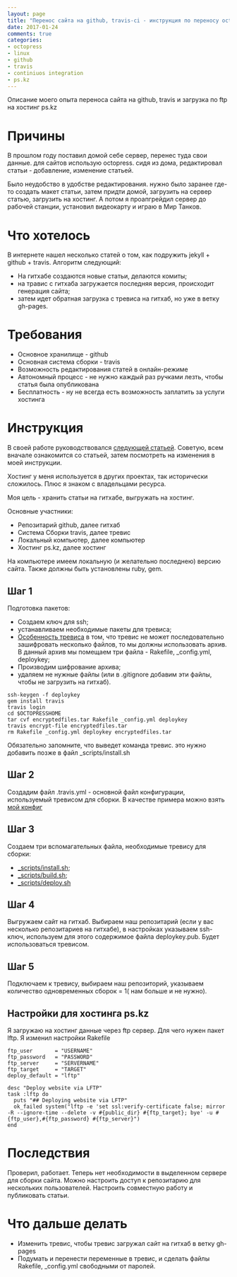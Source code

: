 ```yaml
---
layout: page
title: "Перенос сайта на github, travis-ci - инструкция по переносу octopress"
date: 2017-01-24
comments: true
categories: 
- octopress
- linux
- github
- travis
- continiuos integration
- ps.kz
---
```


Описание моего опыта переноса сайта на github, travis и загрузка по ftp на хостинг ps.kz
<!--more-->

# Причины

В прошлом году поставил домой себе сервер, перенес туда свои данные. для сайтов использую octopress. сидя из дома, редактировал статьи - добавление, изменение статьей.

Было неудобство в удобстве редактирования. нужно было заранее где-то создать макет статьи, затем придти домой, загрузить на сервер статью, загрузить на хостинг.
А потом я проапгрейдил сервер до рабочей станции, установил видеокарту и играю в Мир Танков.

# Что хотелось

В интернете нашел несколько статей о том, как подружить jekyll + github + travis. 
Алгоритм следующий:

* На гитхабе создаются новые статьи, делаются комиты;
* на травис с гитхаба загружается последняя версия, происходит генерация сайта;
* затем идет обратная загрузка с тревиса на гитхаб, но уже в ветку gh-pages.

# Требования

* Основное хранилище - github
* Основная система сборки - travis
* Возможность редактирования статей в онлайн-режиме
* Автономный процесс - не нужно каждый раз ручками лезть, чтобы статья была опубликована
* Бесплатность - ну не всегда есть возможность заплатить за услуги хостинга

# Инструкция

В своей работе руководствовался [следующей статьей](https://kjaer.io/travis/). Советую, всем вначале ознакомится со статьей, затем посмотреть на изменения в моей инструкции.

Хостинг у меня используется в других проектах, так исторически сложилось. Плюс я знаком с владельцами ресурса.

Моя цель - хранить статьи на гитхабе, выгружать на хостинг.

Основные участники:

* Репозитарий github, далее гитхаб
* Система Сборки travis, далее тревис
* Локальный компьютер, далее компьютер
* Хостинг ps.kz, далее хостинг

На компьютере имеем локальную (и желательно последнею) версию сайта. Также должны быть установлены ruby, gem.

## Шаг 1

Подготовка пакетов:

* Создаем ключ для ssh;
* устанавливаем необходимые пакеты для тревиса;
* [Особенность тревиса](https://docs.travis-ci.com/user/encrypting-files/) в том, что тревис не может последовательно зашифровать несколько файлов, то мы должны использовать архив. В данный архив мы помещаем три файла - Rakefile, _config.yml, deploykey;
* Производим шифрование архива;
* удаляем не нужные файлы (или в .gitignore добавим эти файлы, чтобы не загрузить на гитхаб).

```
ssh-keygen -f deploykey
gem install travis
travis login
cd $OCTOPRESSHOME
tar cvf encryptedfiles.tar Rakefile _config.yml deploykey
travis encrypt-file encryptedfiles.tar
rm Rakefile _config.yml deploykey encryptedfiles.tar
```

Обязательно запомните, что выведет команда тревис. это нужно добавить позже в файл _scripts/install.sh

## Шаг 2

Создадим файл  .travis.yml - основной файл конфигурации, используемый тревисом для сборки. В качестве примера можно взять [мой конфиг](https://github.com/Nurmukhamed/www-hdfilm-kz-octopress/blob/master/.travis.yml)

## Шаг 3

Создаем три вспомагательных файла, необходимые тревису для сборки:
* [_scripts/install.sh](https://github.com/Nurmukhamed/www-hdfilm-kz-octopress/blob/master/_scripts/install.sh);
* [_scripts/build.sh](https://github.com/Nurmukhamed/www-hdfilm-kz-octopress/blob/master/_scripts/build.sh);
* [_scripts/deploy.sh](https://github.com/Nurmukhamed/www-hdfilm-kz-octopress/blob/master/_scripts/install.sh)

## Шаг 4

Выгружаем сайт на гитхаб. Выбираем наш репозитарий (если у вас несколько репозитариев на гитхабе), в настройках указываем ssh-ключ, используем для этого содержимое файла deploykey.pub. Будет использоваться тревисом.

## Шаг 5

Подключаем к тревису, выбираем наш репозиторий, указываем количество одновременных сборок = 1( нам больше и не нужно). 

## Настройки для хостинга ps.kz

Я загружаю на хостинг данные через ftp сервер. Для чего нужен пакет lftp. Я изменил настройки Rakefile

```
ftp_user       = "USERNAME"
ftp_password   = "PASSWORD"
ftp_server     = "SERVERNAME"
ftp_target     = "TARGET"
deploy_default = "lftp"

desc "Deploy website via LFTP"
task :lftp do
  puts "## Deploying website via LFTP"
  ok_failed system("lftp -e 'set ssl:verify-certificate false; mirror -R --ignore-time --delete -v #{public_dir} #{ftp_target}; bye' -u #{ftp_user},#{ftp_password} #{ftp_server}")
end
```

# Последствия

Проверил, работает.
Теперь нет необходимости в выделенном сервере для сборки сайта.
Можно настроить доступ к репозитарию для нескольких пользователей. Настроить совместную работу и публиковать статьи.

# Что дальше делать

* Изменить тревис, чтобы тревис загружал сайт на гитхаб в ветку gh-pages
* Подумать и перенести переменные в тревис, и сделать файлы Rakefile, _config.yml свободными от паролей.



